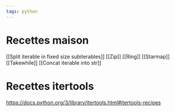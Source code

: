 ```yaml
---
tags: python
---
```


# Recettes maison 
[[Split iterable in fixed size subiterables]]
[[Zip]]
[[Ring]]
[[Starmap]]
[[Takewhile]]
[[Concat iterable into str]]

# Recettes itertools
https://docs.python.org/3/library/itertools.html#itertools-recipes
